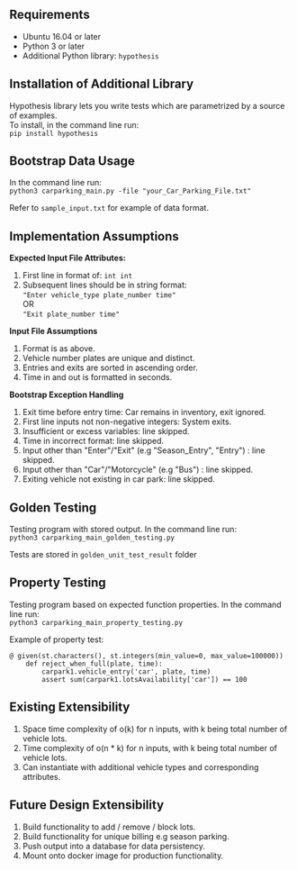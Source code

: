 ## Requirements
- Ubuntu 16.04 or later
- Python 3 or later
- Additional Python library: ```hypothesis```

## Installation of Additional Library
Hypothesis library lets you write tests which are parametrized by a source of examples.  
To install, in the command line run:  
```pip install hypothesis```

## Bootstrap Data Usage
In the command line run:  
```python3 carparking_main.py -file "your_Car_Parking_File.txt"```  
  
Refer to ```sample_input.txt``` for example of data format.

## Implementation Assumptions

**Expected Input File Attributes:**
1. First line in format of: ```int int```
2. Subsequent lines should be in string format:  
```"Enter vehicle_type plate_number time"```  
OR  
```"Exit plate_number time"```  

**Input File Assumptions**
1. Format is as above.
2. Vehicle number plates are unique and distinct.
3. Entries and exits are sorted in ascending order.
4. Time in and out is formatted in seconds.  

**Bootstrap Exception Handling**  
1. Exit time before entry time: Car remains in inventory, exit ignored.
2. First line inputs not non-negative integers: System exits.
3. Insufficient or excess variables: line skipped.
4. Time in incorrect format: line skipped.
5. Input other than "Enter"/"Exit" (e.g "Season_Entry", "Entry") : line skipped.
6. Input other than "Car"/"Motorcycle" (e.g "Bus") : line skipped.
7. Exiting vehicle not existing in car park: line skipped.

## Golden Testing
Testing program with stored output. In the command line run:  
```python3 carparking_main_golden_testing.py```   
  
Tests are stored in ```golden_unit_test_result``` folder

## Property Testing
Testing program based on expected function properties. In the command line run:  
```python3 carparking_main_property_testing.py```

Example of property test:  
  
```
@ given(st.characters(), st.integers(min_value=0, max_value=100000))
    def reject_when_full(plate, time):
        carpark1.vehicle_entry('car', plate, time)
        assert sum(carpark1.lotsAvailability['car']) == 100
```  

## Existing Extensibility
1. Space time complexity of o(k) for n inputs, with k being total number of vehicle lots.
2. Time complexity of o(n * k) for n inputs, with k being total number of vehicle lots.
3. Can instantiate with additional vehicle types and corresponding attributes.

## Future Design Extensibility
1. Build functionality to add / remove / block lots.
2. Build functionality for unique billing e.g season parking.
3. Push output into a database for data persistency.
4. Mount onto docker image for production functionality.




